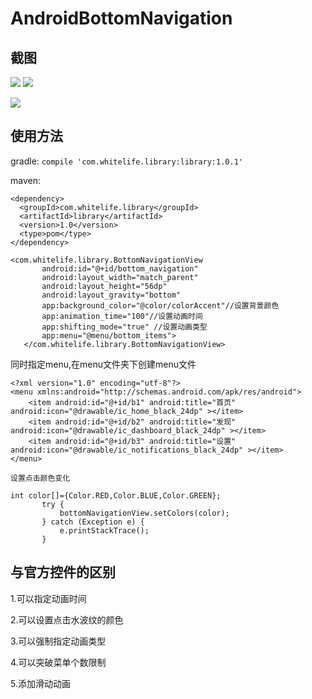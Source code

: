 # AndroidBottomNavigation

## 截图
![](http://7xjrms.com1.z0.glb.clouddn.com/SM-G9500_20171003153112_1.gif)
![](http://7xjrms.com1.z0.glb.clouddn.com/SM-G9500_20171003153840_1.gif)

![](http://7xjrms.com1.z0.glb.clouddn.com/SM-G9500_20171003153922_1.gif)

## 使用方法

gradle:
```compile 'com.whitelife.library:library:1.0.1'```

maven:

```
<dependency>
  <groupId>com.whitelife.library</groupId>
  <artifactId>library</artifactId>
  <version>1.0</version>
  <type>pom</type>
</dependency>
```

```
<com.whitelife.library.BottomNavigationView
       android:id="@+id/bottom_navigation"
       android:layout_width="match_parent"
       android:layout_height="56dp"
       android:layout_gravity="bottom"
       app:background_color="@color/colorAccent"//设置背景颜色
       app:animation_time="100"//设置动画时间
       app:shifting_mode="true" //设置动画类型
       app:menu="@menu/bottom_items">
   </com.whitelife.library.BottomNavigationView>
```
同时指定menu,在menu文件夹下创建menu文件
```
<?xml version="1.0" encoding="utf-8"?>
<menu xmlns:android="http://schemas.android.com/apk/res/android">
    <item android:id="@+id/b1" android:title="首页" android:icon="@drawable/ic_home_black_24dp" ></item>
    <item android:id="@+id/b2" android:title="发现" android:icon="@drawable/ic_dashboard_black_24dp" ></item>
    <item android:id="@+id/b3" android:title="设置" android:icon="@drawable/ic_notifications_black_24dp" ></item>
</menu>

设置点击颜色变化

int color[]={Color.RED,Color.BLUE,Color.GREEN};
       try {
           bottomNavigationView.setColors(color);
       } catch (Exception e) {
           e.printStackTrace();
       }
```

## 与官方控件的区别
1.可以指定动画时间

2.可以设置点击水波纹的颜色

3.可以强制指定动画类型

4.可以突破菜单个数限制

5.添加滑动动画